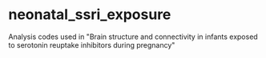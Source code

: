 # neonatal_ssri_exposure
Analysis codes used in "Brain structure and connectivity in infants exposed to serotonin reuptake inhibitors during pregnancy"
